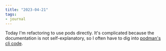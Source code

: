 ```yaml
---
title: "2023-04-21"
tags:
- journal
---
```


Today I'm refactoring to use pods directly. It's complicated because the documentation is not self-explanatory, so I often have to dig into [podman's cli code](https://github.com/containers/podman).